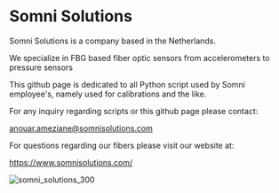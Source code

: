 # Somni Solutions


Somni Solutions is a company based in the Netherlands. 

We specialize in FBG based fiber optic sensors from accelerometers to pressure sensors


This github page is dedicated to all Python script used by Somni employee's, namely used for calibrations and the like.


For any inquiry regarding scripts or this github page please contact:

anouar.ameziane@somnisolutions.com

For questions regarding our fibers please visit our website at:

https://www.somnisolutions.com/

![somni_solutions_300](https://github.com/user-attachments/assets/de8924ce-d63d-4e5f-9554-a33a0b4ae52f)
